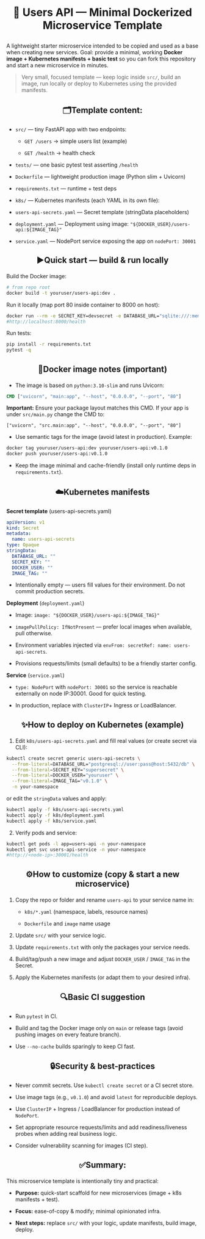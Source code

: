 <h1 align ="center">

🐳 Users API — Minimal Dockerized Microservice Template

</h1>

A lightweight starter microservice intended to be copied and used as a base when creating new services.
Goal: provide a minimal, working **Docker image + Kubernetes manifests + basic test** so you can fork this repository and start a new microservice in minutes.

> Very small, focused template — keep logic inside `src/`, build an image, run locally or deploy to Kubernetes using the provided manifests.

<h2 align="center">

🗂️Template content:

</h2>

* `src/` — tiny FastAPI app with two endpoints:

    * `GET /users` → simple users list (example)

    * `GET /health` → health check

* `tests/` — one basic pytest test asserting `/health`

* `Dockerfile` — lightweight production image (Python slim + Uvicorn)

* `requirements.txt` — runtime + test deps

* `k8s/` — Kubernetes manifests (each YAML in its own file):

* `users-api-secrets.yaml` — Secret template (stringData placeholders)

* `deployment.yaml` — Deployment using image: `"${DOCKER_USER}/users-api:${IMAGE_TAG}"`

* `service.yaml` — NodePort service exposing the app on `nodePort: 30001`

<h2 align="center">

▶️Quick start — build & run locally

</h2>

Build the Docker image:

```bash
# from repo root
docker build -t youruser/users-api:dev .
```
Run it locally (map port 80 inside container to 8000 on host):

```bash
docker run --rm -e SECRET_KEY=devsecret -e DATABASE_URL="sqlite:///:memory:" -p 8000:80 youruser/users-api:dev
#http://localhost:8000/health
```
Run tests:

```bash
pip install -r requirements.txt
pytest -q
```
<h2 align="center">

🐳Docker image notes (important)

</h2>

* The image is based on `python:3.10-slim` and runs Uvicorn:

```dockerfile
CMD ["uvicorn", "main:app", "--host", "0.0.0.0", "--port", "80"]
```

**Important:** Ensure your package layout matches this CMD. If your app is under `src/main.py` change the CMD to:

```text
["uvicorn", "src.main:app", "--host", "0.0.0.0", "--port", "80"]
```

* Use semantic tags for the image (avoid latest in production). Example:

```bash
docker tag youruser/users-api:dev youruser/users-api:v0.1.0
docker push youruser/users-api:v0.1.0
```
* Keep the image minimal and cache-friendly (install only runtime deps in `requirements.txt`).

<h2 align="center">

☁️Kubernetes manifests

</h2>

**Secret template** (users-api-secrets.yaml)

```yaml
apiVersion: v1
kind: Secret
metadata:
  name: users-api-secrets
type: Opaque
stringData:
  DATABASE_URL: ""
  SECRET_KEY: ""
  DOCKER_USER: ""
  IMAGE_TAG: ""
```
* Intentionally empty — users fill values for their environment. Do not commit production secrets.

**Deployment** (`deployment.yaml`)

* Image: `image: "${DOCKER_USER}/users-api:${IMAGE_TAG}"`

* `imagePullPolicy: IfNotPresent` — prefer local images when available, pull otherwise.

* Environment variables injected via `envFrom: secretRef: name: users-api-secrets`.

* Provisions requests/limits (small defaults) to be a friendly starter config.

**Service** (`service.yaml`)

* `type: NodePort` with `nodePort: 30001` so the service is reachable externally on node IP:30001. Good for quick testing.

* In production, replace with `ClusterIP`+ Ingress or LoadBalancer.

<h2 align="center">

✨How to deploy on Kubernetes (example)

</h2>

1. Edit `k8s/users-api-secrets.yaml` and fill real values (or create secret via CLI):

```bash
kubectl create secret generic users-api-secrets \
  --from-literal=DATABASE_URL="postgresql://user:pass@host:5432/db" \
  --from-literal=SECRET_KEY="supersecret" \
  --from-literal=DOCKER_USER="youruser" \
  --from-literal=IMAGE_TAG="v0.1.0" \
  -n your-namespace
```
or edit the `stringData` values and apply:

```bash
kubectl apply -f k8s/users-api-secrets.yaml
kubectl apply -f k8s/deployment.yaml
kubectl apply -f k8s/service.yaml
```

2. Verify pods and service:

```bash
kubectl get pods -l app=users-api -n your-namespace
kubectl get svc users-api-service -n your-namespace
#http://<node-ip>:30001/health
```

<h2 align="center">

⚙️How to customize (copy & start a new microservice)

</h2>

1. Copy the repo or folder and rename `users-api` to your service name in:

    * `k8s/*.yaml` (namespace, labels, resource names)

    * `Dockerfile` and `image` name usage

2. Update `src/` with your service logic.

3. Update `requirements.txt` with only the packages your service needs.

4. Build/tag/push a new image and adjust `DOCKER_USER` / `IMAGE_TAG` in the Secret.

5. Apply the Kubernetes manifests (or adapt them to your desired infra).

<h2 align="center">

🔍Basic CI suggestion

</h2>

* Run `pytest` in CI.

* Build and tag the Docker image only on `main` or release tags (avoid pushing images on every feature branch).

* Use `--no-cache` builds sparingly to keep CI fast.

<h2 align="center">

🔒Security & best-practices

</h2>

* Never commit secrets. Use `kubectl create secret` or a CI secret store.

* Use image tags (e.g., `v0.1.0`) and avoid `latest` for reproducible deploys.

* Use `ClusterIP` + Ingress / LoadBalancer for production instead of `NodePort`.

* Set appropriate resource requests/limits and add readiness/liveness probes when adding real business logic.

* Consider vulnerability scanning for images (CI step).

<h2 align="center">

✅Summary:

</h2>

This microservice template is intentionally tiny and practical:

* **Purpose:** quick-start scaffold for new microservices (image + k8s manifests + test).

* **Focus:** ease-of-copy & modify; minimal opinionated infra.

* **Next steps:** replace `src/` with your logic, update manifests, build image, deploy.
